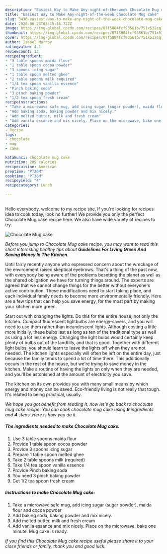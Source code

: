 ```yaml
---
description: "Easiest Way to Make Any-night-of-the-week Chocolate Mug cake"
title: "Easiest Way to Make Any-night-of-the-week Chocolate Mug cake"
slug: 3430-easiest-way-to-make-any-night-of-the-week-chocolate-mug-cake
date: 2020-06-23T03:15:16.722Z
image: https://img-global.cpcdn.com/recipes/07f5884fcf93561b/751x532cq70/chocolate-mug-cake-recipe-main-photo.jpg
thumbnail: https://img-global.cpcdn.com/recipes/07f5884fcf93561b/751x532cq70/chocolate-mug-cake-recipe-main-photo.jpg
cover: https://img-global.cpcdn.com/recipes/07f5884fcf93561b/751x532cq70/chocolate-mug-cake-recipe-main-photo.jpg
author: Isabel Murray
ratingvalue: 4.1
reviewcount: 13
recipeingredient:
- "3 table spoons maida flour"
- "1 table spoon cocoa powder"
- "3 spoons icing sugar"
- "1 table spoon melted ghee"
- "2 table spoons milk required"
- "1/4 tea spoon vanilla essence"
- "Pinch baking soda"
- "3 pinch baking powder"
- "1/2 tea spoon fresh cream"
recipeinstructions:
- "Take a microwave safe mug, add icing sugar (sugar powder), maida flour and cocoa powder"
- "Add baking soda, baking powder and mix nicely."
- "Add melted butter, milk and fresh cream"
- "Add vanila essance and mix nicely. Place on the microwave, bake one minute. Mug cake is ready."
categories:
- Recipe
tags:
- chocolate
- mug
- cake

katakunci: chocolate mug cake 
nutrition: 289 calories
recipecuisine: American
preptime: "PT26M"
cooktime: "PT36M"
recipeyield: "4"
recipecategory: Lunch

---
```

<br>
Hello everybody, welcome to my recipe site, If you're looking for recipes idea to cook today, look no further! We provide you only the perfect Chocolate Mug cake recipe here. We also have wide variety of recipes to try.
<br>


![Chocolate Mug cake](https://img-global.cpcdn.com/recipes/07f5884fcf93561b/751x532cq70/chocolate-mug-cake-recipe-main-photo.jpg)

<i>Before you jump to Chocolate Mug cake recipe, you may want to read this short interesting healthy tips about 
<strong>Guidelines For Living Green And Saving Money In The Kitchen</strong>.</i>
</br>

Until fairly recently anyone who expressed concern about the wreckage of the environment raised skeptical eyebrows. That's a thing of the past now, with everybody being aware of the problems besetting the planet as well as the shared obligation we have for turning things around. The experts are agreed that we cannot change things for the better without everyone's active contribution. These modifications need to start taking place, and each individual family needs to become more environmentally friendly. Here are a few tips that can help you save energy, for the most part by making your kitchen more green.

Start out with changing the lights. Do this for the entire house, not only the kitchen. Compact fluorescent lightbulbs are energy-savers, and you will need to use them rather than incandescent lights. Although costing a little more initially, these bulbs last as long as ten of the traditional type as well as using a lot less energy. Changing the light bulbs would certainly keep plenty of bulbs out of the landfills, and that is good. Together with different light bulbs, you should learn to leave the lights off when they are not needed. The kitchen lights especially will often be left on the entire day, just because the family tends to spend a lot of time there. This additionally occurs in the rest of the house, but we're trying to save money in the kitchen. Make a routine of having the lights on only when they are needed, and you'll be astonished at the amount of electricity you save.

The kitchen on its own provides you with many small means by which energy and money can be saved. Eco-friendly living is not really that tough. It's related to being practical, usually.


<i>We hope you got benefit from reading it, now let's go back to chocolate mug cake recipe. You can cook chocolate mug cake using <strong>9</strong> ingredients and <strong>4</strong> steps. Here is how you do it.
</i>

##### The ingredients needed to make Chocolate Mug cake:

1. Use 3 table spoons maida flour
1. Provide 1 table spoon cocoa powder
1. Provide 3 spoons icing sugar
1. Prepare 1 table spoon melted ghee
1. Take 2 table spoons milk (required)
1. Take 1/4 tea spoon vanilla essence
1. Provide Pinch baking soda
1. You need 3 pinch baking powder
1. Get 1/2 tea spoon fresh cream


##### Instructions to make Chocolate Mug cake:

1. Take a microwave safe mug, add icing sugar (sugar powder), maida flour and cocoa powder
1. Add baking soda, baking powder and mix nicely.
1. Add melted butter, milk and fresh cream
1. Add vanila essance and mix nicely. Place on the microwave, bake one minute. Mug cake is ready.


<i>If you find this Chocolate Mug cake recipe useful please share it to your close friends or family, thank you and good luck.</i>
